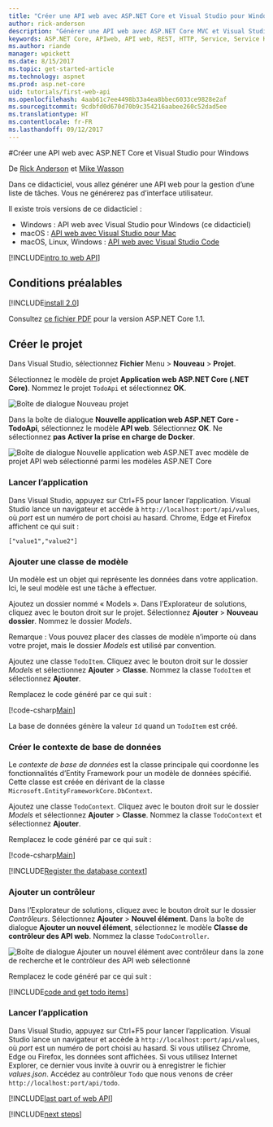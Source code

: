 ```yaml
---
title: "Créer une API web avec ASP.NET Core et Visual Studio pour Windows"
author: rick-anderson
description: "Générer une API web avec ASP.NET Core MVC et Visual Studio pour Windows"
keywords: ASP.NET Core, APIweb, API web, REST, HTTP, Service, Service HTTP
ms.author: riande
manager: wpickett
ms.date: 8/15/2017
ms.topic: get-started-article
ms.technology: aspnet
ms.prod: asp.net-core
uid: tutorials/first-web-api
ms.openlocfilehash: 4aab61c7ee4498b33a4ea8bbec6033ce9828e2af
ms.sourcegitcommit: 9cdbfd0d670d70b9c354216aabee260c52dad5ee
ms.translationtype: HT
ms.contentlocale: fr-FR
ms.lasthandoff: 09/12/2017
---
```

#<a name="create-a-web-api-with-aspnet-core-and-visual-studio-for-windows"></a>Créer une API web avec ASP.NET Core et Visual Studio pour Windows

De [Rick Anderson](https://twitter.com/RickAndMSFT) et [Mike Wasson](https://github.com/mikewasson)

Dans ce didacticiel, vous allez générer une API web pour la gestion d’une liste de tâches. Vous ne générerez pas d’interface utilisateur.

Il existe trois versions de ce didacticiel :

* Windows : API web avec Visual Studio pour Windows (ce didacticiel)
* macOS : [API web avec Visual Studio pour Mac](xref:tutorials/first-web-api-mac)
* macOS, Linux, Windows : [API web avec Visual Studio Code](xref:tutorials/web-api-vsc)

<!-- WARNING: The code AND images in this doc are used by uid: tutorials/web-api-vsc, tutorials/first-web-api-mac and tutorials/first-web-api. If you change any code/images in this tutorial, update uid: tutorials/web-api-vsc -->

[!INCLUDE[intro to web API](../includes/webApi/intro.md)]

## <a name="prerequisites"></a>Conditions préalables

[!INCLUDE[install 2.0](../includes/install2.0.md)]

Consultez [ce fichier PDF](https://github.com/aspnet/Docs/blob/master/aspnetcore/tutorials/first-web-api/_static/_webAPI.pdf) pour la version ASP.NET Core 1.1.

## <a name="create-the-project"></a>Créer le projet

Dans Visual Studio, sélectionnez **Fichier** Menu > **Nouveau** > **Projet**.

Sélectionnez le modèle de projet **Application web ASP.NET Core (.NET Core)**. Nommez le projet `TodoApi` et sélectionnez **OK**.

![Boîte de dialogue Nouveau projet](first-web-api/_static/new-project.png)

Dans la boîte de dialogue **Nouvelle application web ASP.NET Core - TodoApi**, sélectionnez le modèle **API web**. Sélectionnez **OK**. Ne sélectionnez **pas** **Activer la prise en charge de Docker**.

![Boîte de dialogue Nouvelle application web ASP.NET avec modèle de projet API web sélectionné parmi les modèles ASP.NET Core](first-web-api/_static/web-api-project.png)

### <a name="launch-the-app"></a>Lancer l’application

Dans Visual Studio, appuyez sur Ctrl+F5 pour lancer l’application. Visual Studio lance un navigateur et accède à `http://localhost:port/api/values`, où *port* est un numéro de port choisi au hasard. Chrome, Edge et Firefox affichent ce qui suit :

```
["value1","value2"]
``` 

### <a name="add-a-model-class"></a>Ajouter une classe de modèle

Un modèle est un objet qui représente les données dans votre application. Ici, le seul modèle est une tâche à effectuer.

Ajoutez un dossier nommé « Models ». Dans l’Explorateur de solutions, cliquez avec le bouton droit sur le projet. Sélectionnez **Ajouter** > **Nouveau dossier**. Nommez le dossier *Models*.

Remarque : Vous pouvez placer des classes de modèle n’importe où dans votre projet, mais le dossier *Models* est utilisé par convention.

Ajoutez une classe `TodoItem`. Cliquez avec le bouton droit sur le dossier *Models* et sélectionnez **Ajouter** > **Classe**. Nommez la classe `TodoItem` et sélectionnez **Ajouter**.

Remplacez le code généré par ce qui suit :

[!code-csharp[Main](first-web-api/sample/TodoApi/Models/TodoItem.cs)]

La base de données génère la valeur `Id` quand un `TodoItem` est créé.

### <a name="create-the-database-context"></a>Créer le contexte de base de données

Le *contexte de base de données* est la classe principale qui coordonne les fonctionnalités d’Entity Framework pour un modèle de données spécifié. Cette classe est créée en dérivant de la classe `Microsoft.EntityFrameworkCore.DbContext`.

Ajoutez une classe `TodoContext`. Cliquez avec le bouton droit sur le dossier *Models* et sélectionnez **Ajouter** > **Classe**. Nommez la classe `TodoContext` et sélectionnez **Ajouter**.

Remplacez le code généré par ce qui suit :

[!code-csharp[Main](first-web-api/sample/TodoApi/Models/TodoContext.cs)]

[!INCLUDE[Register the database context](../includes/webApi/register_dbContext.md)]

### <a name="add-a-controller"></a>Ajouter un contrôleur

Dans l’Explorateur de solutions, cliquez avec le bouton droit sur le dossier *Contrôleurs*. Sélectionnez **Ajouter** > **Nouvel élément**. Dans la boîte de dialogue **Ajouter un nouvel élément**, sélectionnez le modèle **Classe de contrôleur des API web**. Nommez la classe `TodoController`.

![Boîte de dialogue Ajouter un nouvel élément avec contrôleur dans la zone de recherche et le contrôleur des API web sélectionné](first-web-api/_static/new_controller.png)

Remplacez le code généré par ce qui suit :

[!INCLUDE[code and get todo items](../includes/webApi/getTodoItems.md)]
  
### <a name="launch-the-app"></a>Lancer l’application

Dans Visual Studio, appuyez sur Ctrl+F5 pour lancer l’application. Visual Studio lance un navigateur et accède à `http://localhost:port/api/values`, où *port* est un numéro de port choisi au hasard. Si vous utilisez Chrome, Edge ou Firefox, les données sont affichées. Si vous utilisez Internet Explorer, ce dernier vous invite à ouvrir ou à enregistrer le fichier *values.json*. Accédez au contrôleur `Todo` que nous venons de créer `http://localhost:port/api/todo`.

[!INCLUDE[last part of web API](../includes/webApi/end.md)]

[!INCLUDE[next steps](../includes/webApi/next.md)]

